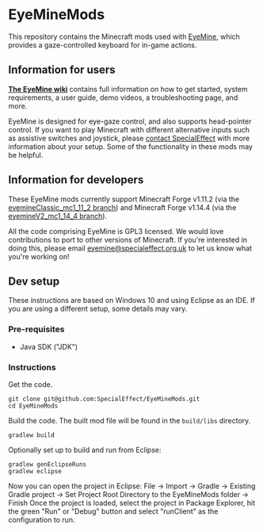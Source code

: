 # EyeMineMods
This repository contains the Minecraft mods used with [EyeMine](https://github.com/SpecialEffect/EyeMine), which provides a gaze-controlled keyboard for in-game actions.

## Information for users

[**The EyeMine wiki**](https://github.com/SpecialEffect/EyeMine/wiki) contains full information on how to get started, system requirements, a user guide, demo videos, a troubleshooting page, and more.

EyeMine is designed for eye-gaze control, and also supports head-pointer control. If you want to play Minecraft with different alternative inputs such as assistive switches and joystick, please [contact SpecialEffect](https://www.specialeffect.org.uk/contact) with more information about your setup. Some of the functionality in these mods may be helpful. 

## Information for developers

These EyeMine mods currently support Minecraft Forge v1.11.2 (via the [eyemineClassic_mc1_11_2 branch](https://github.com/SpecialEffect/EyeMineMods/tree/eyemineClassic_mc1_11_2)) and Minecraft Forge v1.14.4 (via the [eyemineV2_mc1_14_4 branch](https://github.com/SpecialEffect/EyeMineMods/tree/eyemineV2_mc1_14_4)).

All the code comprising EyeMine is GPL3 licensed. We would love contributions to port to other versions of Minecraft. If you're interested in doing this, please email eyemine@specialeffect.org.uk to let us know what you're working on!

## Dev setup
These instructions are based on Windows 10 and using Eclipse as an IDE. If you are using a different setup, some details may vary.

### Pre-requisites
- Java SDK ("JDK")

### Instructions 
Get the code.
```
git clone git@github.com:SpecialEffect/EyeMineMods.git
cd EyeMineMods
```

Build the code. The built mod file will be found in the `build/libs` directory.
```
gradlew build
```

Optionally set up to build and run from Eclipse:
```
gradlew genEclipseRuns
gradlew eclipse
```
Now you can open the project in Eclipse:
File -> Import -> Gradle -> Existing Gradle project -> Set Project Root Directory to the EyeMineMods folder -> Finish
Once the project is loaded, select the project in Package Explorer, hit the green "Run" or "Debug" button and select "runClient" as the configuration to run.

